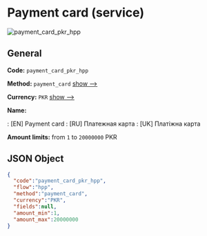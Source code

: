 
# Payment card (service) 
![payment_card_pkr_hpp](https://static.openfintech.io/payment_methods/payment_card_pkr_hpp/logo.svg?w=400&c=v0.59.26#w200)  

## General 
 
**Code:** `payment_card_pkr_hpp` 
 
**Method:** `payment_card` 
 [show -->](/payment-methods/payment_card/) 
 
**Currency:** `PKR` [show -->](/currencies/PKR/) 
 
**Name:** 
 
:	[EN] Payment card 
:	[RU] Платежная карта 
:	[UK] Платіжна карта 
 
**Amount limits:** from `1` to `20000000` PKR 

## JSON Object 

```json
{
  "code":"payment_card_pkr_hpp",
  "flow":"hpp",
  "method":"payment_card",
  "currency":"PKR",
  "fields":null,
  "amount_min":1,
  "amount_max":20000000
}
```  
